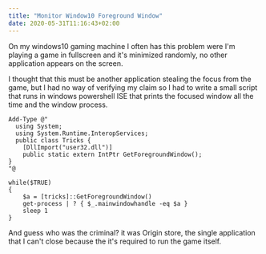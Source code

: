 ```yaml
---
title: "Monitor Window10 Foreground Window"
date: 2020-05-31T11:16:43+02:00
---
```


On my windows10 gaming machine I often has this problem were I'm playing a game
in fullscreen and it's minimized randomly, no other application appears on the
screen.

I thought that this must be another application stealing the focus from the
game, but I had no way of verifying my claim so I had to write a small script
that runs in windows powershell ISE that prints the focused window all the time
and the window process.

```
Add-Type @"
  using System;
  using System.Runtime.InteropServices;
  public class Tricks {
    [DllImport("user32.dll")]
    public static extern IntPtr GetForegroundWindow();
}
"@

while($TRUE)
{
    $a = [tricks]::GetForegroundWindow()
    get-process | ? { $_.mainwindowhandle -eq $a }
    sleep 1
}
```

And guess who was the criminal? it was Origin store, the single application that
I can't close because the it's required to run the game itself.
